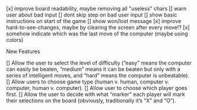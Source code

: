 [x] improve board readability, maybe removing all "useless" chars
[] warn user about bad input
[] dont skip step on bad user input
[] show basic instructions on start of the game
[] show won/lost message
[x] improve hard-to-see-changes, maybe by clearing the screen after every move!?
[x] somehow indicate which was the last move of the computer (maybe using colors)

New Features

[] Allow the user to select the level of difficulty (“easy” means the computer can easily be beaten, “medium” means it can be beaten but only with a series of intelligent moves, and “hard” means the computer is unbeatable).
[] Allow users to choose game type (human v. human, computer v. computer, human v. computer).
[] Allow user to choose which player goes first.
[] Allow the user to decide with what “marker” each player will mark their selections on the board (obviously, traditionally it’s “X” and “O”).